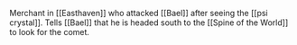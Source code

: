Merchant in [[Easthaven]] who attacked [[Bael]] after seeing the [[psi crystal]]. Tells [[Bael]] that he is headed south to the [[Spine of the World]] to look for the comet.